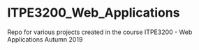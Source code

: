 # ITPE3200_Web_Applications
Repo for various projects created in the course ITPE3200 - Web Applications Autumn 2019
